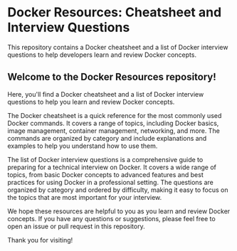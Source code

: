 # Docker Resources: Cheatsheet and Interview Questions

This repository contains a Docker cheatsheet and a list of Docker interview questions to help developers learn and review Docker concepts.

## Welcome to the Docker Resources repository!

Here, you'll find a Docker cheatsheet and a list of Docker interview questions to help you learn and review Docker concepts.

The Docker cheatsheet is a quick reference for the most commonly used Docker commands. It covers a range of topics, including Docker basics, image management, container management, networking, and more. The commands are organized by category and include explanations and examples to help you understand how to use them.

The list of Docker interview questions is a comprehensive guide to preparing for a technical interview on Docker. It covers a wide range of topics, from basic Docker concepts to advanced features and best practices for using Docker in a professional setting. The questions are organized by category and ordered by difficulty, making it easy to focus on the topics that are most important for your interview.

We hope these resources are helpful to you as you learn and review Docker concepts. If you have any questions or suggestions, please feel free to open an issue or pull request in this repository.

Thank you for visiting!
